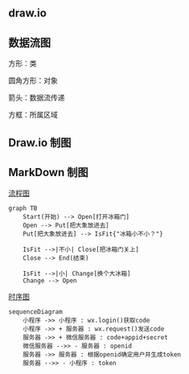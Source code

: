 ## draw.io



## 数据流图

方形：类

圆角方形：对象

箭头：数据流传递

方框：所属区域



## Draw.io  制图



## MarkDown 制图

[流程图](https://mp.weixin.qq.com/s?__biz=Mzg5OTE5MTY4Nw==&mid=2247483770&idx=1&sn=47eb659fcf86b9e3b7a15327c1b6f9b6&chksm=c0564792f721ce84c050174071d86abde69c4a8b2a3f068c4ad7b284138bf140cc26777c7fce&token=839258608&lang=zh_CN&scene=21#wechat_redirect)

```mermaid
graph TB
    Start(开始) --> Open[打开冰箱门]
    Open --> Put[把大象放进去]
    Put[把大象放进去] --> IsFit{"冰箱小不小？"}
    
    IsFit -->|不小| Close[把冰箱门关上]
    Close --> End(结束)
        
    IsFit -->|小| Change[换个大冰箱]
    Change --> Open
```

[时序图](https://mp.weixin.qq.com/s?__biz=Mzg5OTE5MTY4Nw==&mid=2247483780&idx=1&sn=0f2598b2657406b4dfce008489367fe1&chksm=c056476cf721ce7a683d5ac7dceadbfb7d23918519376dba69c8beaf9a326972c233f5b03f13&token=2124347599&lang=zh_CN#rd)

```mermaid
sequenceDiagram
    小程序 ->> 小程序 : wx.login()获取code
    小程序 ->> + 服务器 : wx.request()发送code
    服务器 ->> + 微信服务器 : code+appid+secret
    微信服务器 -->> - 服务器 : openid
    服务器 ->> 服务器 : 根据openid确定用户并生成token
    服务器 -->> - 小程序 : token
```



